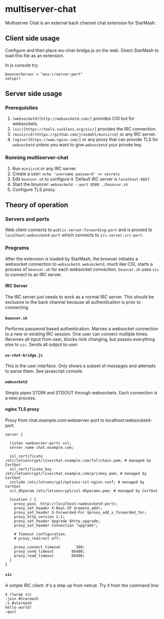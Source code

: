 # multiserver-chat

Multiserver Chat is an external back channel chat extension for StarMash.

## Client side usage

Configure and then place ws-chat-bridge.js on the web. Direct StarMash to load this file as an extension.

In js console try:

    bouncerServer = "wss://server:port"
    setup()

## Server side usage

### Prerequisites

1. `(websocketd)[http://websocketd.com/]` provides CGI but for websockets.
2. `(sic)[https://tools.suckless.org/sic/]` provides the IRC connection.
3. `(miniircd)[https://github.com/jrosdahl/miniircd]` or any IRC server.
4. `(nginx)[https://www.nginx.com/]` or any proxy that can provide TLS for `websocketd` unless you want to give `websocketd` your private key.

### Running multiserver-chat

1. Run `miniircd` or any IRC server.
2. Create a user: `echo 'username password' >> secrets`
3. Edit `bouncer.sh` to configure it. Default IRC server is `localhost:6667`.
3. Start the bouncer: `websocketd --port 8586 ./bouncer.sh`
4. Configure TLS proxy.

## Theory of operation

### Servers and ports

Web client connects to `public-server:forwarding-port` and is proxied to `localhost:websocketd-port` which connects to `irc-server:irc-port`.

### Programs

After the extension is loaded by StarMash, the browser initiates a websocket connection to `websocketd`.
`websocketd`, much like CGI, starts a process of `bouncer.sh` for each websocket connection.
`bouncer.sh` uses `sic` to connect to an IRC server.

#### IRC Server

The IRC server just needs to work as a normal IRC server.
This should be exclusive to the back channel because all authentication is prior to connecting.

#### `bouncer.sh`

Performs password based authentication.
Marries a websocket connection to a new or existing IRC session.
One user can connect multiple times.
Receives all input from user, blocks nick changing, but passes everything else to `sic`.
Sends all output to user.

#### `ws-chat-bridge.js`

This is the user interface. Only shows a subset of messages and attempts to parse them. See javascript console.

#### `websocketd`

Simply pipes STDIN and STDOUT through websockets.
Each connection is a new process.

#### nginx TLS proxy

Proxy from chat.example.com:webserver-port to localhost:websocketd-port.

````
server {

  listen <webserver-port> ssl;
  server_name chat.example.com;

  ssl_certificate /etc/letsencrypt/live/chat.example.com/fullchain.pem; # managed by Certbot
  ssl_certificate_key /etc/letsencrypt/live/chat.example.com/privkey.pem; # managed by Certbot
  include /etc/letsencrypt/options-ssl-nginx.conf; # managed by Certbot
  ssl_dhparam /etc/letsencrypt/ssl-dhparams.pem; # managed by Certbot

  location / {
    proxy_pass  http://localhost:<websocketd-port>;
    proxy_set_header X-Real-IP $remote_addr;
    proxy_set_header X-Forwarded-For $proxy_add_x_forwarded_for;
    proxy_http_version 1.1;
    proxy_set_header Upgrade $http_upgrade;
    proxy_set_header Connection "upgrade";

    # Timeout configuration.
    # proxy_redirect off;

    proxy_connect_timeout       300;
    proxy_send_timeout        86400;
    proxy_read_timeout        86400;
  }
}
````

#### `sic`

A simple IRC client. It's a step up from netcat. Try it from the command line:

````
$ rlwrap sic
:join #starmash
:s #starmash
hello world!
:quit
````

